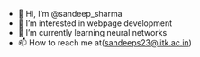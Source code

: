 - 👋 Hi, I’m @sandeep_sharma
- 👀 I’m interested in webpage development
- 🌱 I’m currently learning neural networks
- 📫 How to reach me at(sandeeps23@iitk.ac.in)

<!---
sandeep1847e/sandeep1847e is a ✨ special ✨ repository because its `README.md` (this file) appears on your GitHub profile.
You can click the Preview link to take a look at your changes.
--->
